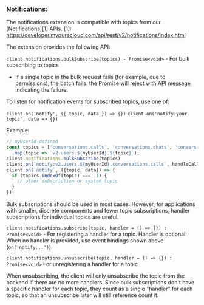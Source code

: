 ### Notifications:

The notifications extension is compatible with topics from our [Notifications][1] APIs.
[1]: https://developer.mypurecloud.com/api/rest/v2/notifications/index.html

The extension provides the following API:

`client.notifications.bulkSubscribe(topics) - Promise<void>` - For bulk subscribing to topics
 - If a single topic in the bulk request fails (for example, due to permissions), the batch
 fails. the Promise will reject with API message indicating the failure.

To listen for notification events for subscribed topics, use one of:

`client.on('notify', ({ topic, data }) => {})`
`client.on('notify:your-topic', data => {})`

Example:

```js
// myUserId defined
const topics = ['conversations.calls', 'conversations.chats', 'conversations.emails']
  .map(topic => `v2.users.${myUserId}.${topic}`);
client.notifications.bulkSubscribe(topics)
client.on(`notify:v2.users.${myUserId}.conversations.calls`, handleCall);
client.on(`notify`, ({topic, data}) => {
  if (topics.indexOf(topic) === -1) {
    // other subscription or system topic
  }
});
```

Bulk subscriptions should be used in most cases. However, for applications with
smaller, discrete components and fewer topic subscriptions, handler subscriptions for individual
topics are useful.

`client.notifications.subscribe(topic, handler = () => {}) : Promise<void>` - For registering
a handler for a topic. Handler is optional. When no handler is provided, use event
bindings shown above (`on('notify...')`).

`client.notifications.unsubscribe(topic, handler = () => {}) : Promise<void>` For unregistering
a handler for a topic

When unsubscribing, the client will only unsubscribe the topic from the backend if
there are no more handlers. Since bulk subscriptions don't have a specific handler for each topic, they count as a single "handler" for each topic, so that an unsubscribe later will still reference count it.
